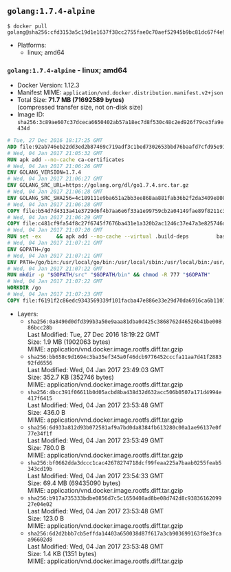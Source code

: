 ## `golang:1.7.4-alpine`

```console
$ docker pull golang@sha256:cfd3153a5c19d1e1637f38cc2755fae0c70aef52945b9bc81dc67f4e97a80bdb
```

-	Platforms:
	-	linux; amd64

### `golang:1.7.4-alpine` - linux; amd64

-	Docker Version: 1.12.3
-	Manifest MIME: `application/vnd.docker.distribution.manifest.v2+json`
-	Total Size: **71.7 MB (71692589 bytes)**  
	(compressed transfer size, not on-disk size)
-	Image ID: `sha256:3c89ae607c37dceca6650402ab57a18ec7d8f530c48c2ed926f79ce3fa9e434d`

```dockerfile
# Tue, 27 Dec 2016 18:17:25 GMT
ADD file:92ab746eb22dd3ed2b87469c719adf3c1bed7302653bbd76baafd7cfd95e911e in / 
# Wed, 04 Jan 2017 21:05:32 GMT
RUN apk add --no-cache ca-certificates
# Wed, 04 Jan 2017 21:06:26 GMT
ENV GOLANG_VERSION=1.7.4
# Wed, 04 Jan 2017 21:06:27 GMT
ENV GOLANG_SRC_URL=https://golang.org/dl/go1.7.4.src.tar.gz
# Wed, 04 Jan 2017 21:06:28 GMT
ENV GOLANG_SRC_SHA256=4c189111e9ba651a2bb3ee868aa881fab36b2f2da3409e80885ca758a6b614cc
# Wed, 04 Jan 2017 21:06:28 GMT
COPY file:b54d7d4313a41e3729d6f4b7aa6e6f33a1e99759cb2a04149fae89f8211c3a65 in / 
# Wed, 04 Jan 2017 21:06:29 GMT
COPY file:c481cf9fa54f8c27f6745f7676ba431e1a320b2ac1246c37e47a3e825746d8e6 in / 
# Wed, 04 Jan 2017 21:07:20 GMT
RUN set -ex 	&& apk add --no-cache --virtual .build-deps 		bash 		gcc 		musl-dev 		openssl 		go 		&& export GOROOT_BOOTSTRAP="$(go env GOROOT)" 		&& wget -q "$GOLANG_SRC_URL" -O golang.tar.gz 	&& echo "$GOLANG_SRC_SHA256  golang.tar.gz" | sha256sum -c - 	&& tar -C /usr/local -xzf golang.tar.gz 	&& rm golang.tar.gz 	&& cd /usr/local/go/src 	&& patch -p2 -i /no-pic.patch 	&& patch -p2 -i /17847.patch 	&& ./make.bash 		&& rm -rf /*.patch 	&& apk del .build-deps
# Wed, 04 Jan 2017 21:07:21 GMT
ENV GOPATH=/go
# Wed, 04 Jan 2017 21:07:21 GMT
ENV PATH=/go/bin:/usr/local/go/bin:/usr/local/sbin:/usr/local/bin:/usr/sbin:/usr/bin:/sbin:/bin
# Wed, 04 Jan 2017 21:07:22 GMT
RUN mkdir -p "$GOPATH/src" "$GOPATH/bin" && chmod -R 777 "$GOPATH"
# Wed, 04 Jan 2017 21:07:22 GMT
WORKDIR /go
# Wed, 04 Jan 2017 21:07:23 GMT
COPY file:f6191f2c86edc9343569339f101facba47e886e33e29d70da6916ca6b1101a53 in /usr/local/bin/ 
```

-	Layers:
	-	`sha256:0a8490d0dfd399b3a50e9aaa81dba0d425c3868762d46526b41be00886bcc28b`  
		Last Modified: Tue, 27 Dec 2016 18:19:22 GMT  
		Size: 1.9 MB (1902063 bytes)  
		MIME: application/vnd.docker.image.rootfs.diff.tar.gzip
	-	`sha256:bb658c9d1694c3ba35ef345a0f46dcb9776452cccfa11aa7d41f288392fd6556`  
		Last Modified: Wed, 04 Jan 2017 23:49:03 GMT  
		Size: 352.7 KB (352746 bytes)  
		MIME: application/vnd.docker.image.rootfs.diff.tar.gzip
	-	`sha256:4bcc391f06611b0d05acbd8ba438d32d632acc506b0507a171d4994e417f6415`  
		Last Modified: Wed, 04 Jan 2017 23:53:48 GMT  
		Size: 436.0 B  
		MIME: application/vnd.docker.image.rootfs.diff.tar.gzip
	-	`sha256:6d933a812d93b072581af9a7bd0da8384fb613280c00a1ae96137e0f77e34f1f`  
		Last Modified: Wed, 04 Jan 2017 23:53:49 GMT  
		Size: 780.0 B  
		MIME: application/vnd.docker.image.rootfs.diff.tar.gzip
	-	`sha256:bf0662dda3dccc1cac42678274718dcf99feaa225a7baab0255feab5343cd19b`  
		Last Modified: Wed, 04 Jan 2017 23:54:33 GMT  
		Size: 69.4 MB (69435090 bytes)  
		MIME: application/vnd.docker.image.rootfs.diff.tar.gzip
	-	`sha256:b917a735333bdbe0856d7c5c1650408ad8be08d742d8c9383616209927e04e02`  
		Last Modified: Wed, 04 Jan 2017 23:53:48 GMT  
		Size: 123.0 B  
		MIME: application/vnd.docker.image.rootfs.diff.tar.gzip
	-	`sha256:6d2d2bbb7cb5effda14403a650038d87f617a3cb903699163f8e3fcaa96602d8`  
		Last Modified: Wed, 04 Jan 2017 23:53:48 GMT  
		Size: 1.4 KB (1351 bytes)  
		MIME: application/vnd.docker.image.rootfs.diff.tar.gzip
